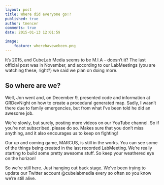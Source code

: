```yaml
---
layout: post
title: Where did everyone go!?
published: true
author: tmencer
comments: true
date: 2015-01-13 12:01:59

image:
    feature: wherehavewebeen.png
---
```

It&#8217;s 2015, and CubeLab Media seems to be M.I.A &#8211; doesn&#8217;t it? The last official post was in November, and according to our LabMeetings (you are watching these, right?) we said we plan on doing more.

## So where are we?

Well, Jon went and, on December 9, presented code and information at GRDevNight on how to create a procedural generated map. Sadly, I wasn&#8217;t there due to family emergencies, but from what I&#8217;ve been told he did an awesome job.

We&#8217;re slowly, but surely, posting more videos on our YouTube channel. So if you&#8217;re not subscribed, please do so. Makes sure that you don&#8217;t miss anything, and it also encourages us to keep on fighting!

Our up and coming game, MARCUS, is still in the works. You can see some of the things being created in the last recorded LabMeeting. We&#8217;re really starting to build some pretty awesome stuff. So keep your weathered eye on the horizon!

So we&#8217;re still here. Just hanging out back stage. We&#8217;ve been trying to update our Twitter account @cubelabmedia every so often so you know we&#8217;re still alive.
